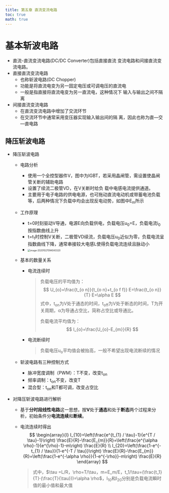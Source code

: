 ```yaml
---
title: 第五章 直流变流电路
toc: true
math: true
---
```


# 基本斩波电路

- 直流-直流变流电路(DC/DC Converter)包括直接直流 变流电路和间接直流变流电路。
- 直接直流变流电路
  - 也称斩波电路(DC Chopper)
  - 功能是将直流电变为另一固定电压或可调电压的直流电
  - 一般是指直接将直流电变为另一直流电，这种情况下 输入与输出之间不隔离
- 间接直流变流电路
  - 在直流变流电路中增加了交流环节
  - 在交流环节中通常采用变压器实现输入输出间的隔 离，因此也称为直—交—直电路

## 降压斩波电路

- 降压斩波电路

  - 电路分析

    - 使用一个全控型器件V，图中为IGBT，若采用晶闸管，需设置使晶闸管关断的辅助电路
    - 设置了续流二极管VD，在V关断时给负 载中电感电流提供通道。
    - 主要用于电子电路的供电电源，也可拖动直流电动机或带蓄电池负载等，后两种情况下负载中均会出现反电动势，如图中E<sub>m</sub>所示

  - 工作原理

    - t=0时刻驱动V导通，电源E向负载供电，负载电压u<sub>0</sub>=E，负载电流i<sub>0</sub>按指数曲线上升
    - t=t<sub>1</sub>时控制V关断，二极管VD续流，负载电压u<sub>0</sub>近似为零，负载电流呈指数曲线下降，通常串接较大电感L使得负载电流连续且脉动小
    - <img src="https://tc.megumi.monster/images/2020/10/26/20201027094043.png" alt="image-20201027094043320" style="zoom:50%;" />

  - 基本的数量关系

    - 电流连续时

      > 负载电压的平均值为：
      > $$
      > U_{o}=\frac{t_{o n}}{t_{o n}+t_{o f f}} E=\frac{t_{o n}}{T} E=\alpha E
      > $$
      > 式中，t<sub>on</sub>为V处于通态的时间，t<sub>off</sub>为V处于断态的时间，T为开关周期，α为导通占空比，简称占空比或导通比。
      >
      > 负载电流平均值为：
      > $$
      > I_{o}=\frac{U_{o}-E_{m}}{R}
      > $$

    - 电流断续时

      > 负载电压u<sub>o</sub>平均值会被抬高，一般不希望出现电流断续的情况

  - 斩波电路有三种控制方式

    - 脉冲宽度调制（PWM）：T不变，改变t<sub>on</sub>
    - 频率调制：t<sub>on</sub>不变，改变T
    - 混合型：t<sub>on</sub>和T都可调，改变占空比

- 对降压斩波电路进行解析

  - 基于**分时段线性电路**这一思想，按**V**处于**通态**和处于**断态**两个过程来分
    析，初始条件分**电流连续**和**断续**。

  - 电流连续时得出
    $$
    \begin{array}{l}
    I_{10}=\left(\frac{e^{t_{1} / \tau}-1}{e^{T / \tau}-1}\right) \frac{E}{R}-\frac{E_{m}}{R}=\left(\frac{e^{\alpha \rho}-1}{e^{\rho}-1}-m\right) \frac{E}{R} \\
    I_{20}=\left(\frac{1-e^{-t_{1} / \tau}}{1-e^{-T / \tau}}\right) \frac{E}{R}-\frac{E_{m}}{R}=\left(\frac{1-e^{-\alpha \rho}}{1-e^{-\rho}}-m\right) \frac{E}{R}
    \end{array}
    $$

    > 式中，$\tau =L/R，\rho=T/\tau，m=E_m/E，t_1/\tau=(\frac{t_1}{T}·(\frac{T}{\tau}))=\alpha \rho$，I<sub>10</sub>和I<sub>20</sub>分别是负载电流瞬时值的最小值和最大值
    >
    >  